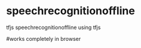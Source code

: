 # speechrecognitionoffline
tfjs
speechrecognitionoffline 
using tfjs

#works completely in browser 
